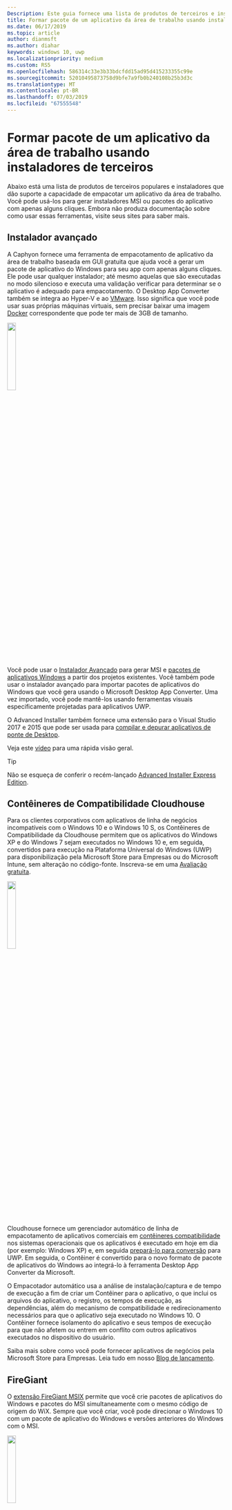 ```yaml
---
Description: Este guia fornece uma lista de produtos de terceiros e instaladores de aplicativos da área de trabalho do pacote.
title: Formar pacote de um aplicativo da área de trabalho usando instaladores de terceiros
ms.date: 06/17/2019
ms.topic: article
author: dianmsft
ms.author: diahar
keywords: windows 10, uwp
ms.localizationpriority: medium
ms.custom: RS5
ms.openlocfilehash: 586314c33e3b33bdcfdd15ad95d415233355c99e
ms.sourcegitcommit: 52010495873758d9bfe7a9fb0b240108b25b3d3c
ms.translationtype: MT
ms.contentlocale: pt-BR
ms.lasthandoff: 07/03/2019
ms.locfileid: "67555548"
---
```

# <a name="package-a-desktop-app-using-third-party-installers"></a>Formar pacote de um aplicativo da área de trabalho usando instaladores de terceiros

Abaixo está uma lista de produtos de terceiros populares e instaladores que dão suporte a capacidade de empacotar um aplicativo da área de trabalho. Você pode usá-los para gerar instaladores MSI ou pacotes do aplicativo com apenas alguns cliques. Embora não produza documentação sobre como usar essas ferramentas, visite seus sites para saber mais.

## <a name="advanced-installer"></a>Instalador avançado

A Caphyon fornece uma ferramenta de empacotamento de aplicativo da área de trabalho baseada em GUI gratuita que ajuda você a gerar um pacote de aplicativo do Windows para seu app com apenas alguns cliques. Ele pode usar qualquer instalador; até mesmo aquelas que são executadas no modo silencioso e executa uma validação verificar para determinar se o aplicativo é adequado para empacotamento. O Desktop App Converter também se integra ao Hyper-V e ao [VMware](https://www.vmware.com/). Isso significa que você pode usar suas próprias máquinas virtuais, sem precisar baixar uma imagem [Docker](https://docs.docker.com/) correspondente que pode ter mais de 3GB de tamanho.

<img width="20%" src="images/Advanced_Installer_Vertical.png">

Você pode usar o [Instalador Avançado](https://www.advancedinstaller.com/) para gerar MSI e [pacotes de aplicativos Windows](https://www.advancedinstaller.com/uwp-app-package.html) a partir dos projetos existentes. Você também pode usar o instalador avançado para importar pacotes de aplicativos do Windows que você gera usando o Microsoft Desktop App Converter. Uma vez importado, você pode mantê-los usando ferramentas visuais especificamente projetadas para aplicativos UWP.

O Advanced Installer também fornece uma extensão para o Visual Studio 2017 e 2015 que pode ser usada para [compilar e depurar aplicativos de ponte de Desktop](https://www.advancedinstaller.com/debug-desktop-bridge-apps.html).

Veja este [vídeo](https://www.youtube.com/watch?v=cmLKgn04Vfg&feature=youtu.be) para uma rápida visão geral.

> [!TIP]
> Não se esqueça de conferir o recém-lançado [Advanced Installer Express Edition](https://www.advancedinstaller.com/express-edition.html).

## <a name="cloudhouse-compatibility-containers"></a>Contêineres de Compatibilidade Cloudhouse

Para os clientes corporativos com aplicativos de linha de negócios incompatíveis com o Windows 10 e o Windows 10 S, os Contêineres de Compatibilidade da Cloudhouse permitem que os aplicativos do Windows XP e do Windows 7 sejam executados no Windows 10 e, em seguida, convertidos para execução na Plataforma Universal do Windows (UWP) para disponibilização pela Microsoft Store para Empresas ou do Microsoft Intune, sem alteração no código-fonte. Inscreva-se em uma [Avaliação gratuita](https://www.cloudhouse.com/free-trial).

<img width="20%" src="images/cloudhouse-container-logo.png">

Cloudhouse fornece um gerenciador automático de linha de empacotamento de aplicativos comerciais em [contêineres compatibilidade](https://docs.cloudhouse.com/37613-overview/266723-compatibility-containers-for-applications) nos sistemas operacionais que os aplicativos é executado em hoje em dia (por exemplo: Windows XP) e, em seguida [prepará-lo para conversão](https://docs.cloudhouse.com/37613-overview/266725-compatibility-containers-for-desktop-bridge?from_search=17883905) para UWP. Em seguida, o Contêiner é convertido para o novo formato de pacote de aplicativos do Windows ao integrá-lo à ferramenta Desktop App Converter da Microsoft.

O Empacotador automático usa a análise de instalação/captura e de tempo de execução a fim de criar um Contêiner para o aplicativo, o que inclui os arquivos do aplicativo, o registro, os tempos de execução, as dependências, além do mecanismo de compatibilidade e redirecionamento necessários para que o aplicativo seja executado no Windows 10. O Contêiner fornece isolamento do aplicativo e seus tempos de execução para que não afetem ou entrem em conflito com outros aplicativos executados no dispositivo do usuário.

Saiba mais sobre como você pode fornecer aplicativos de negócios pela Microsoft Store para Empresas. Leia tudo em nosso [Blog de lançamento](https://www.cloudhouse.com/resources/release-solution-to-get-any-line-of-business-app-to-uwp).

## <a name="firegiant"></a>FireGiant

O [extensão FireGiant MSIX](https://www.firegiant.com/products/wix-expansion-pack/msix) permite que você crie pacotes de aplicativos do Windows e pacotes do MSI simultaneamente com o mesmo código de origem do WiX. Sempre que você criar, você pode direcionar o Windows 10 com um pacote de aplicativo do Windows e versões anteriores do Windows com o MSI.

<img width="20%" src="images/FG3rdPartyLogo.png">

A extensão de FireGiant MSIX usa análise estática e intelligent emulação de seus projetos WiX para criar pacotes de aplicativos do Windows sem a sobrecarga de espaço e tempo de execução do disco de contêineres ou máquinas virtuais.

Porque a extensão FireGiant MSIX não converte seu instalador ao executá-lo, você pode manter seu instalador do WiX sem precisar convertê-la repetidamente para pacotes de aplicativos do Windows. Todos os usuários em diferentes versões do Windows obtêm seus últimos aprimoramentos e você não precisa se preocupar com pacotes de aplicativos MSI e Windows fora de sincronia.

Confira esta [vídeo](https://www.youtube.com/watch?v=AFBpdBiAYQE) e veja como em algumas linhas de código FireGiant CEO Rob Mensching cria uma versão de Appx (pacote de aplicativo do Windows) da ferramenta de compactação de 7-Zip do código-fonte aberto popular e como ele melhora a ambos os aplicativos do Windows e Pacotes do MSI com alterações no mesmo código de origem do WiX.

## <a name="installaware"></a>InstallAware

O InstallAware, com um [registro de acompanhamento](https://www.installaware.com/press-room.htm) de suportar rapidamente inovações da Microsoft, compila [pacotes de aplicativos do Windows (ponte de Desktop)](https://www.installaware.com/appx-builder.htm), App-V (Application Virtualization), o MSI (Windows Installer), e Pacotes EXE (código nativo) de uma única fonte.

<img width="20%" src="images/installaware.png">

O InstallAware fornece extensões gratuitas do InstallAware para versões do Visual Studio 2012 a 2017. Você pode usá-las para criar pacotes de aplicativo do Windows com um único clique diretamente da [barra de ferramentas do Visual Studio](https://www.installaware.com/visual-studio-installer-2015.htm).

Você também pode importar qualquer configuração, mesmo se você não tiver o código-fonte para que a instalação, usando PackageAware (programa de instalação sem instantâneo captura), ou o Assistente de importação de banco de dados (para todos os instaladores MSI e módulos de mesclagem do MSM). Você pode usar as [ferramentas de GUI](https://www.installaware.com/scripting-two-way-integrated-ide.htm) para manter e aprimorar suas importações, visualmente ou por meio de script.

As [opções avançadas de criação de APPX](https://www.installaware.com/mhtml5/desktop/appx.htm) ajudam a direcionar envios da Microsoft Store ou a produzir binários de pacote de aplicativo do Windows para distribuição de sideload para os usuários finais. Você pode até mesmo criar pacotes de instalador do WSA (aplicativos de servidor do Windows) que se destinam a implantações em **Nano Server** tudo a partir de uma fonte única e com suporte total para [automação de linha de comando](https://www.installaware.com/scripting-automation-interface.htm), além disso para uma interface gráfica do usuário.

O InstallAware também [livre](https://www.installaware.com/gnu.asp) um **biblioteca de construtor APPX**, juntamente com um miniaplicativo de linha de comando de exemplo, sob a licença da GNU Affero GPL. Tudo isso foi projetado para uso com plataformas de software livre, como a WiX.

## <a name="installshield"></a>InstallShield

A InstallShield fornece uma única solução para desenvolver instaladores MSI e EXE, criar pacotes UWP (Plataforma Universal do Windows) e WSA (Aplicativo de Windows Server) e para virtualizar aplicativos com um mínimo de scripts, codificação e reformulação.

<img width="20%" src="images/InstallShield-logo.jpg">

Examine seu projeto InstallShield em segundos para economizar horas de trabalho de investigação ao identificar automaticamente potenciais problemas de compatibilidade entre seu aplicativo e pacotes UWP e WSA.

Prepare-se para a Microsoft Store e simplifique a experiência de instalação do software no Windows 10 com a criação de pacotes de aplicativo UWP de seus projetos existentes do InstallShield. Crie pacotes do Windows Installer e de aplicativo UWP para dar suporte a todos os cenários de implantação desejados por seus clientes. Dê suporte a implantações do Nano Servidor e do Windows Server 2016 ao criar pacotes WSA de seus projetos existentes do InstallShield.

Desenvolva sua instalação em módulos para facilitar a implantação e a manutenção e então mescle os componentes e as dependências em tempo de compilação em um único pacote de aplicativo UWP para a Microsoft Store. Para distribuição diretos fora a Store, agrupar seus pacotes de aplicativo UWP e outras dependências junto com um instalador de pacote/avançado da interface do usuário.

Saiba mais neste [livro eletrônico](https://na01.safelinks.protection.outlook.com/?url=https%3A%2F%2Fresources.flexerasoftware.com%2Fweb%2Fpdf%2FeBook-IS-Your-Fast-Track-to-Profit.pdf&data=02%7C01%7Cnormesta%40microsoft.com%7C86b9a00bc8e345c2ac6208d4ba464802%7C72f988bf86f141af91ab2d7cd011db47%7C1%7C1%7C636338258409706554&sdata=IAYNp9nFc8B5ayxwrs%2FQTWowUmOda6p%2Fn%2BjdHea257M%3D&reserved=0).

## <a name="pace-suite"></a>PACE Suite

O [PACE Suite](https://pacesuite.com/) é uma ferramenta de empacotamento de aplicativo que pode ser usada para levar seus aplicativos da área de trabalho para a Plataforma Universal do Windows.

<img width="20%" src="images/PACE.png">

Com o PACE Suite, você não precisa preparar ambientes de empacotamento especiais ou instalar componentes adicionais do SDK do Windows. O PACE Suite pode criar pacotes de aplicativo do Windows de maneira independente em seu ambiente de empacotamento padrão no Windows 10 ou Windows Server 2016. Confira este [exemplo ilustrado](https://pacesuite.com/convert-exe-to-appx/) para saber como o PACE Suite trata o empacotamento de um instalador em um pacote de aplicativo do Windows.

Além de criar pacotes de aplicativo do Windows, você também pode usar o PACE Suite para criar pacotes do Windows Installer (MSI), patches (MSP), transformações (MST) e pacotes do App-V. Quando se trada de criação de MSI, o PACE Suite ajuda no gerenciamento de upgrades, configurações de permissão, ações personalizadas, scripts e outros. Você também pode publicar seus aplicativos diretamente no System Center Configuration Manager.

Para revisar todos os recursos de empacotamento de aplicativo, consulte [Recursos do PACE Suite](https://pacesuite.com/features/).

## <a name="rad-studio"></a>RAD Studio

Consulte [RAD Studio da Embarcadero](https://www.embarcadero.com/products/rad-studio/windows-10-store-desktop-bridge)

## <a name="raypack-studio"></a>RayPack Studio

Solução, embalagem da Raynet [RayPack Studio](https://raynet.de/Raynet-Products/RayPackStudio), suporta a criação de pacotes para aplicativos da área de trabalho como um dos vários possíveis resultados da conversão eficiente e fácil de configurar e reempacotamento do framework.

<img width="20%" src="images/RaynetLogo_v3.png">

Os ambientes virtuais existentes (Estação de Trabalho VMware, Hyper-V) podem ser usados para realizar a conversão automatizada/em massa sem uma configuração demorada do ambiente. Um componente do Studio ([RayQC Advanced](https://raynet.de/Raynet-Products/RayQCad)) é capaz de fazer testes de compatibilidade e triagem de pré-conversão para verificar se o software está qualificado para a conversão. Além disso, os usuários podem realizar agora verificações abrangentes de colisão e compatibilidade com diversas edições do Windows 10, incluindo as atualizações de Aniversário e para Criadores.

Ao lado de criação de pacotes de software para o formato APPX/UWP do Windows 10, o RayPack Studio também pode ser usado para criar pacotes clássicos do Windows Installer (MSI), patches (MSP), transformações (MST) e pacotes App-V. Além disso, essa solução vem com um conjunto de produtos de software e componentes para empacotamento de software empresarial profissional. Além de empacotamento de software e virtualização, o RayPack Studio considera todas as tarefas relacionadas ao empacotamento: verificações de compatibilidade e conflitos de pacotes e aplicativos de software ([RayQC Advanced](https://raynet.de/Raynet-Products/RayQCad)), avaliação de software ([RayEval](https://raynet.de/Raynet-Products/RayEval)) e controle de qualidade ([RayQC](https://raynet.de/Raynet-Products/RayQC)).

Combinado ao [RayFlow](https://raynet.de/Raynet-Products/RayFlow), Sistema de Fluxo de Trabalho Empresarial da Raynet, os usuários podem trabalhar com eficiência no software por todo o ciclo de vida do aplicativo empresarial, desde a solicitação do pacote, passando pela avaliação, análise, empacotamento, garantia de qualidade, testes de aceitação do usuário e implantação. Todos os pacotes e formatos podem ser armazenados e implantados diretamente no SCCM ou em outras soluções. Todo o processo de ciclo de vida do aplicativo é controlado e gerenciado pelo RayFlow. Além disso, quaisquer sistemas de pedidos, como o ServiceNow, podem ser integrados. A Raynet cria fábricas de empacotamento de software no mundo inteiro com suas ferramentas para provedores de serviço.

Confirme por conta própria e obtenha a [licença de avaliação gratuita](https://raynet.de/contact?init=license) do RayPack Studio e do RayFlow, da Raynet. Para obter mais informações, visite [www.raynet.de](https://raynet.de/home).

Links relacionados:

* Raynet: [https://raynet.de/home](https://raynet.de/home)
* RayPack Studio: [https://raynet.de/Raynet-Products/RayPackStudio](https://raynet.de/Raynet-Products/RayPackStudio)
* RayFlow: [https://raynet.de/Raynet-Products/RayFlow](https://raynet.de/Raynet-Products/RayFlow)
* RayEval: [https://raynet.de/Raynet-Products/RayEval](https://raynet.de/Raynet-Products/RayEval)
* RayQC: [https://raynet.de/Raynet-Products/RayQC](https://raynet.de/Raynet-Products/RayQC)
* RayQC Advanced: [https://raynet.de/Raynet-Products/RayQCad](https://raynet.de/Raynet-Products/RayQCad)
* Licença de avaliação gratuita: [https://raynet.de/contact?init=license](https://raynet.de/contact?init=license)
